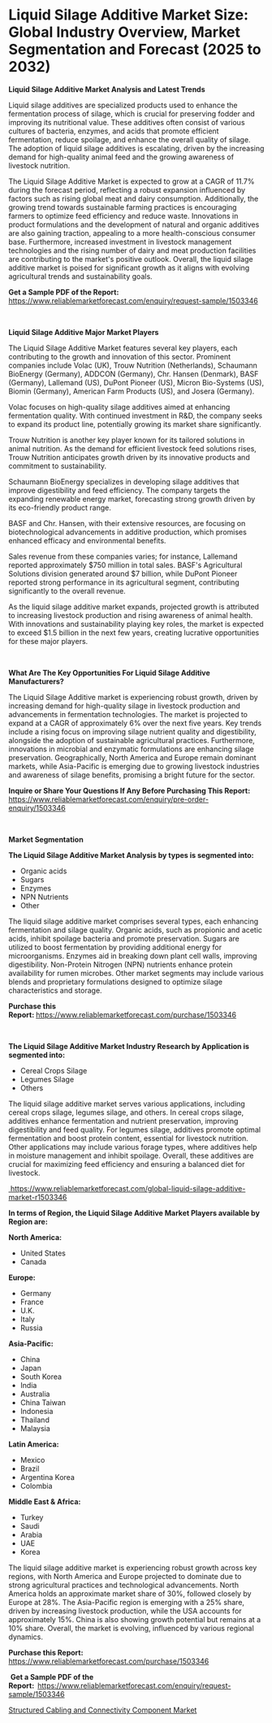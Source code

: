 <p><h1>Liquid Silage Additive Market Size: Global Industry Overview, Market Segmentation and Forecast (2025 to 2032)</h1></p><p><strong>Liquid Silage Additive Market Analysis and Latest Trends</strong></p>
<p><p>Liquid silage additives are specialized products used to enhance the fermentation process of silage, which is crucial for preserving fodder and improving its nutritional value. These additives often consist of various cultures of bacteria, enzymes, and acids that promote efficient fermentation, reduce spoilage, and enhance the overall quality of silage. The adoption of liquid silage additives is escalating, driven by the increasing demand for high-quality animal feed and the growing awareness of livestock nutrition.</p><p>The Liquid Silage Additive Market is expected to grow at a CAGR of 11.7% during the forecast period, reflecting a robust expansion influenced by factors such as rising global meat and dairy consumption. Additionally, the growing trend towards sustainable farming practices is encouraging farmers to optimize feed efficiency and reduce waste. Innovations in product formulations and the development of natural and organic additives are also gaining traction, appealing to a more health-conscious consumer base. Furthermore, increased investment in livestock management technologies and the rising number of dairy and meat production facilities are contributing to the market's positive outlook. Overall, the liquid silage additive market is poised for significant growth as it aligns with evolving agricultural trends and sustainability goals.</p></p>
<p><strong>Get a Sample PDF of the Report:&nbsp;</strong> <a href="https://www.reliablemarketforecast.com/enquiry/request-sample/1503346?utm_campaign=3327&utm_medium=2&utm_source=Github&utm_content=ia&utm_term=23032025&utm_id=liquid-silage-additive">https://www.reliablemarketforecast.com/enquiry/request-sample/1503346</a></p>
<p>&nbsp;</p>
<p><strong>Liquid Silage Additive Major Market Players</strong></p>
<p><p>The Liquid Silage Additive Market features several key players, each contributing to the growth and innovation of this sector. Prominent companies include Volac (UK), Trouw Nutrition (Netherlands), Schaumann BioEnergy (Germany), ADDCON (Germany), Chr. Hansen (Denmark), BASF (Germany), Lallemand (US), DuPont Pioneer (US), Micron Bio-Systems (US), Biomin (Germany), American Farm Products (US), and Josera (Germany).</p><p>Volac focuses on high-quality silage additives aimed at enhancing fermentation quality. With continued investment in R&D, the company seeks to expand its product line, potentially growing its market share significantly.</p><p>Trouw Nutrition is another key player known for its tailored solutions in animal nutrition. As the demand for efficient livestock feed solutions rises, Trouw Nutrition anticipates growth driven by its innovative products and commitment to sustainability.</p><p>Schaumann BioEnergy specializes in developing silage additives that improve digestibility and feed efficiency. The company targets the expanding renewable energy market, forecasting strong growth driven by its eco-friendly product range.</p><p>BASF and Chr. Hansen, with their extensive resources, are focusing on biotechnological advancements in additive production, which promises enhanced efficacy and environmental benefits.</p><p>Sales revenue from these companies varies; for instance, Lallemand reported approximately $750 million in total sales. BASF's Agricultural Solutions division generated around $7 billion, while DuPont Pioneer reported strong performance in its agricultural segment, contributing significantly to the overall revenue.</p><p>As the liquid silage additive market expands, projected growth is attributed to increasing livestock production and rising awareness of animal health. With innovations and sustainability playing key roles, the market is expected to exceed $1.5 billion in the next few years, creating lucrative opportunities for these major players.</p></p>
<p>&nbsp;</p>
<p><strong>What Are The Key Opportunities For Liquid Silage Additive Manufacturers?</strong></p>
<p><p>The Liquid Silage Additive market is experiencing robust growth, driven by increasing demand for high-quality silage in livestock production and advancements in fermentation technologies. The market is projected to expand at a CAGR of approximately 6% over the next five years. Key trends include a rising focus on improving silage nutrient quality and digestibility, alongside the adoption of sustainable agricultural practices. Furthermore, innovations in microbial and enzymatic formulations are enhancing silage preservation. Geographically, North America and Europe remain dominant markets, while Asia-Pacific is emerging due to growing livestock industries and awareness of silage benefits, promising a bright future for the sector.</p></p>
<p><strong>Inquire or Share Your Questions If Any Before Purchasing This Report:</strong> <a href="https://www.reliablemarketforecast.com/enquiry/pre-order-enquiry/1503346?utm_campaign=3327&utm_medium=2&utm_source=Github&utm_content=ia&utm_term=23032025&utm_id=liquid-silage-additive">https://www.reliablemarketforecast.com/enquiry/pre-order-enquiry/1503346</a></p>
<p>&nbsp;</p>
<p><strong>Market Segmentation</strong></p>
<p><strong>The Liquid Silage Additive Market Analysis by types is segmented into:</strong></p>
<p><ul><li>Organic acids</li><li>Sugars</li><li>Enzymes</li><li>NPN Nutrients</li><li>Other</li></ul></p>
<p><p>The liquid silage additive market comprises several types, each enhancing fermentation and silage quality. Organic acids, such as propionic and acetic acids, inhibit spoilage bacteria and promote preservation. Sugars are utilized to boost fermentation by providing additional energy for microorganisms. Enzymes aid in breaking down plant cell walls, improving digestibility. Non-Protein Nitrogen (NPN) nutrients enhance protein availability for rumen microbes. Other market segments may include various blends and proprietary formulations designed to optimize silage characteristics and storage.</p></p>
<p><strong>Purchase this Report:&nbsp;</strong><a href="https://www.reliablemarketforecast.com/purchase/1503346?utm_campaign=3327&utm_medium=2&utm_source=Github&utm_content=ia&utm_term=23032025&utm_id=liquid-silage-additive">https://www.reliablemarketforecast.com/purchase/1503346</a></p>
<p>&nbsp;</p>
<p><strong>The Liquid Silage Additive Market Industry Research by Application is segmented into:</strong></p>
<p><ul><li>Cereal Crops Silage</li><li>Legumes Silage</li><li>Others</li></ul></p>
<p><p>The liquid silage additive market serves various applications, including cereal crops silage, legumes silage, and others. In cereal crops silage, additives enhance fermentation and nutrient preservation, improving digestibility and feed quality. For legumes silage, additives promote optimal fermentation and boost protein content, essential for livestock nutrition. Other applications may include various forage types, where additives help in moisture management and inhibit spoilage. Overall, these additives are crucial for maximizing feed efficiency and ensuring a balanced diet for livestock.</p></p>
<p><a href="https://www.reliablemarketforecast.com/global-liquid-silage-additive-market-r1503346?utm_campaign=3327&utm_medium=2&utm_source=Github&utm_content=ia&utm_term=23032025&utm_id=liquid-silage-additive">&nbsp;https://www.reliablemarketforecast.com/global-liquid-silage-additive-market-r1503346</a></p>
<p><strong>In terms of Region, the Liquid Silage Additive Market Players available by Region are:</strong></p>
<p>
    <p> <strong> North America: </strong>
        <ul>
            <li>United States</li>
            <li>Canada</li>
        </ul>
        </p> 
    <p> <strong> Europe: </strong>
        <ul>
            <li>Germany</li>
            <li>France</li>
            <li>U.K.</li>
            <li>Italy</li>
            <li>Russia</li>
        </ul>
        </p> 
    <p> <strong> Asia-Pacific: </strong>
        <ul>
            <li>China</li>
            <li>Japan</li>
            <li>South Korea</li>
            <li>India</li>
            <li>Australia</li>
            <li>China Taiwan</li>
            <li>Indonesia</li>
            <li>Thailand</li>
            <li>Malaysia</li>
        </ul>
        </p> 
    <p> <strong> Latin America: </strong>
        <ul>
            <li>Mexico</li>
            <li>Brazil</li>
            <li>Argentina Korea</li>
            <li>Colombia</li>
        </ul>
        </p> 
    <p> <strong> Middle East & Africa: </strong>
        <ul>
            <li>Turkey</li>
            <li>Saudi</li>
            <li>Arabia</li>
            <li>UAE</li>
            <li>Korea</li>
        </ul>
    </p>
    </p>
<p><p>The liquid silage additive market is experiencing robust growth across key regions, with North America and Europe projected to dominate due to strong agricultural practices and technological advancements. North America holds an approximate market share of 30%, followed closely by Europe at 28%. The Asia-Pacific region is emerging with a 25% share, driven by increasing livestock production, while the USA accounts for approximately 15%. China is also showing growth potential but remains at a 10% share. Overall, the market is evolving, influenced by various regional dynamics.</p></p>
<p><strong>Purchase this Report: </strong><a href="https://www.reliablemarketforecast.com/purchase/1503346?utm_campaign=3327&utm_medium=2&utm_source=Github&utm_content=ia&utm_term=23032025&utm_id=liquid-silage-additive">https://www.reliablemarketforecast.com/purchase/1503346</a></p>
<p>&nbsp;<strong>Get a Sample PDF of the Report:&nbsp;&nbsp;</strong><a href="https://www.reliablemarketforecast.com/enquiry/request-sample/1503346?utm_campaign=3327&utm_medium=2&utm_source=Github&utm_content=ia&utm_term=23032025&utm_id=liquid-silage-additive">https://www.reliablemarketforecast.com/enquiry/request-sample/1503346</a></p>
<p><strong></strong></p>
<p><p><a href="https://github.com/anesimazikpd/Market-Research-Report-List-1/blob/main/structured-cabling-and-connectivity-component-market.md?utm_campaign=3327&utm_medium=2&utm_source=Github&utm_content=ia&utm_term=23032025&utm_id=liquid-silage-additive">Structured Cabling and Connectivity Component Market</a></p></p>